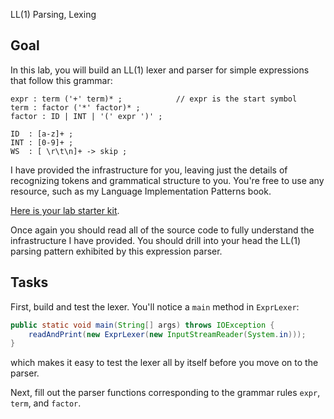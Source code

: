 LL(1) Parsing, Lexing

## Goal

In this lab, you will build an LL(1) lexer and parser for simple expressions that follow this grammar:

```
expr : term ('+' term)* ;            // expr is the start symbol
term : factor ('*' factor)* ;
factor : ID | INT | '(' expr ')' ;

ID  : [a-z]+ ;
INT : [0-9]+ ;
WS  : [ \r\t\n]+ -> skip ;
```

I have provided the infrastructure for you, leaving just the details of recognizing tokens and grammatical structure to you. You're free to use any resource, such as my Language Implementation Patterns book.

[Here is your lab starter kit](https://github.com/parrt/cs652/tree/master/labs/code/LL1/src).

Once again you should read all of the source code to fully understand the infrastructure I have provided. You should drill into your head the LL(1) parsing pattern exhibited by this expression parser.

## Tasks

First, build and test the lexer. You'll notice a `main` method in `ExprLexer`:

```java
public static void main(String[] args) throws IOException {
    readAndPrint(new ExprLexer(new InputStreamReader(System.in)));
}
```

which makes it easy to test the lexer all by itself before you move on to the parser.

Next, fill out the parser functions corresponding to the grammar rules `expr`, `term`, and `factor`.

